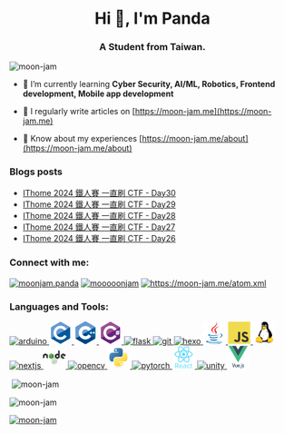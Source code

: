 <h1 align="center">Hi 👋, I'm Panda</h1>
<h3 align="center">A Student from Taiwan.</h3>

<p align="left"> <img src="https://komarev.com/ghpvc/?username=moon-jam&label=Profile%20views&color=0e75b6&style=flat" alt="moon-jam" /> </p>

- 🌱 I’m currently learning **Cyber Security, AI/ML, Robotics, Frontend development, Mobile app development**

- 📝 I regularly write articles on [https://moon-jam.me](https://moon-jam.me)

- 📄 Know about my experiences [https://moon-jam.me/about](https://moon-jam.me/about)

### Blogs posts
<!-- BLOG-POST-LIST:START -->
- [IThome 2024 鐵人賽 一直刷 CTF - Day30](https://moon-jam.me/IThome_2024ironman_CTF_Day30/)
- [IThome 2024 鐵人賽 一直刷 CTF - Day29](https://moon-jam.me/IThome_2024ironman_CTF_Day29/)
- [IThome 2024 鐵人賽 一直刷 CTF - Day28](https://moon-jam.me/IThome_2024ironman_CTF_Day28/)
- [IThome 2024 鐵人賽 一直刷 CTF - Day27](https://moon-jam.me/IThome_2024ironman_CTF_Day27/)
- [IThome 2024 鐵人賽 一直刷 CTF - Day26](https://moon-jam.me/IThome_2024ironman_CTF_Day26/)
<!-- BLOG-POST-LIST:END -->

<h3 align="left">Connect with me:</h3>
<p align="left">
<a href="https://fb.com/moonjam.panda" target="blank"><img align="center" src="https://raw.githubusercontent.com/rahuldkjain/github-profile-readme-generator/master/src/images/icons/Social/facebook.svg" alt="moonjam.panda" height="30" width="40" /></a>
<a href="https://instagram.com/mooooonjam" target="blank"><img align="center" src="https://raw.githubusercontent.com/rahuldkjain/github-profile-readme-generator/master/src/images/icons/Social/instagram.svg" alt="mooooonjam" height="30" width="40" /></a>
<a href="/https://moon-jam.me/atom.xml" target="blank"><img align="center" src="https://raw.githubusercontent.com/rahuldkjain/github-profile-readme-generator/master/src/images/icons/Social/rss.svg" alt="https://moon-jam.me/atom.xml" height="30" width="40" /></a>
</p>

<h3 align="left">Languages and Tools:</h3>
<p align="left"> <a href="https://www.arduino.cc/" target="_blank" rel="noreferrer"> <img src="https://cdn.worldvectorlogo.com/logos/arduino-1.svg" alt="arduino" width="40" height="40"/> </a> <a href="https://www.cprogramming.com/" target="_blank" rel="noreferrer"> <img src="https://raw.githubusercontent.com/devicons/devicon/master/icons/c/c-original.svg" alt="c" width="40" height="40"/> </a> <a href="https://www.w3schools.com/cpp/" target="_blank" rel="noreferrer"> <img src="https://raw.githubusercontent.com/devicons/devicon/master/icons/cplusplus/cplusplus-original.svg" alt="cplusplus" width="40" height="40"/> </a> <a href="https://www.w3schools.com/cs/" target="_blank" rel="noreferrer"> <img src="https://raw.githubusercontent.com/devicons/devicon/master/icons/csharp/csharp-original.svg" alt="csharp" width="40" height="40"/> </a> <a href="https://flask.palletsprojects.com/" target="_blank" rel="noreferrer"> <img src="https://www.vectorlogo.zone/logos/pocoo_flask/pocoo_flask-icon.svg" alt="flask" width="40" height="40"/> </a> <a href="https://git-scm.com/" target="_blank" rel="noreferrer"> <img src="https://www.vectorlogo.zone/logos/git-scm/git-scm-icon.svg" alt="git" width="40" height="40"/> </a> <a href="hexo.io/" target="_blank" rel="noreferrer"> <img src="https://www.vectorlogo.zone/logos/hexoio/hexoio-icon.svg" alt="hexo" width="40" height="40"/> </a> <a href="https://www.java.com" target="_blank" rel="noreferrer"> <img src="https://raw.githubusercontent.com/devicons/devicon/master/icons/java/java-original.svg" alt="java" width="40" height="40"/> </a> <a href="https://developer.mozilla.org/en-US/docs/Web/JavaScript" target="_blank" rel="noreferrer"> <img src="https://raw.githubusercontent.com/devicons/devicon/master/icons/javascript/javascript-original.svg" alt="javascript" width="40" height="40"/> </a> <a href="https://www.linux.org/" target="_blank" rel="noreferrer"> <img src="https://raw.githubusercontent.com/devicons/devicon/master/icons/linux/linux-original.svg" alt="linux" width="40" height="40"/> </a> <a href="https://nextjs.org/" target="_blank" rel="noreferrer"> <img src="https://cdn.worldvectorlogo.com/logos/nextjs-2.svg" alt="nextjs" width="40" height="40"/> </a> <a href="https://nodejs.org" target="_blank" rel="noreferrer"> <img src="https://raw.githubusercontent.com/devicons/devicon/master/icons/nodejs/nodejs-original-wordmark.svg" alt="nodejs" width="40" height="40"/> </a> <a href="https://opencv.org/" target="_blank" rel="noreferrer"> <img src="https://www.vectorlogo.zone/logos/opencv/opencv-icon.svg" alt="opencv" width="40" height="40"/> </a> <a href="https://www.python.org" target="_blank" rel="noreferrer"> <img src="https://raw.githubusercontent.com/devicons/devicon/master/icons/python/python-original.svg" alt="python" width="40" height="40"/> </a> <a href="https://pytorch.org/" target="_blank" rel="noreferrer"> <img src="https://www.vectorlogo.zone/logos/pytorch/pytorch-icon.svg" alt="pytorch" width="40" height="40"/> </a> <a href="https://reactjs.org/" target="_blank" rel="noreferrer"> <img src="https://raw.githubusercontent.com/devicons/devicon/master/icons/react/react-original-wordmark.svg" alt="react" width="40" height="40"/> </a> <a href="https://unity.com/" target="_blank" rel="noreferrer"> <img src="https://www.vectorlogo.zone/logos/unity3d/unity3d-icon.svg" alt="unity" width="40" height="40"/> </a> <a href="https://vuejs.org/" target="_blank" rel="noreferrer"> <img src="https://raw.githubusercontent.com/devicons/devicon/master/icons/vuejs/vuejs-original-wordmark.svg" alt="vuejs" width="40" height="40"/> </a> </p>

<p>&nbsp;<img align="center" src="https://github-readme-stats.vercel.app/api?username=moon-jam&show_icons=true&locale=en" alt="moon-jam" /></p>

<p><img align="center" src="https://github-readme-streak-stats.herokuapp.com/?user=moon-jam&" alt="moon-jam" /></p>

<p align="left"> <a href="https://github.com/ryo-ma/github-profile-trophy"><img src="https://github-profile-trophy.vercel.app/?username=moon-jam" alt="moon-jam" /></a> </p>
